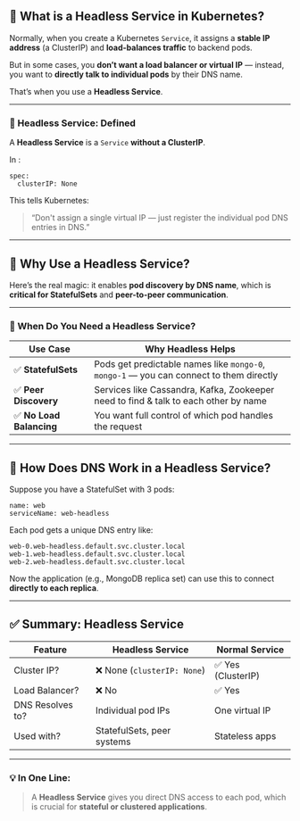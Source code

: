 ## 🧠 What is a **Headless Service** in Kubernetes?

Normally, when you create a Kubernetes `Service`, it assigns a **stable IP address** (a ClusterIP) and **load-balances traffic** to backend pods.

But in some cases, you **don’t want a load balancer or virtual IP** — instead, you want to **directly talk to individual pods** by their DNS name.

That’s when you use a **Headless Service**.

---

### 🔧 Headless Service: Defined

A **Headless Service** is a `Service` **without a ClusterIP**.

In :

```
spec:
  clusterIP: None
```

This tells Kubernetes:

> “Don't assign a single virtual IP — just register the individual pod DNS entries in DNS.”

---

## 🤯 Why Use a Headless Service?

Here’s the real magic: it enables **pod discovery by DNS name**, which is **critical for StatefulSets** and **peer-to-peer communication**.

---

### 🎯 When Do You Need a Headless Service?

| Use Case                 | Why Headless Helps                                                                      |
| ------------------------ | --------------------------------------------------------------------------------------- |
| ✅ **StatefulSets**      | Pods get predictable names like `mongo-0`, `mongo-1` — you can connect to them directly |
| ✅ **Peer Discovery**    | Services like Cassandra, Kafka, Zookeeper need to find & talk to each other by name     |
| ✅ **No Load Balancing** | You want full control of which pod handles the request                                  |

---

## 🧬 How Does DNS Work in a Headless Service?

Suppose you have a StatefulSet with 3 pods:

```
name: web
serviceName: web-headless
```

Each pod gets a unique DNS entry like:

```
web-0.web-headless.default.svc.cluster.local
web-1.web-headless.default.svc.cluster.local
web-2.web-headless.default.svc.cluster.local
```

Now the application (e.g., MongoDB replica set) can use this to connect **directly to each replica**.

---

## ✅ Summary: Headless Service

| Feature          | Headless Service            | Normal Service     |
| ---------------- | --------------------------- | ------------------ |
| Cluster IP?      | ❌ None (`clusterIP: None`) | ✅ Yes (ClusterIP) |
| Load Balancer?   | ❌ No                       | ✅ Yes             |
| DNS Resolves to? | Individual pod IPs          | One virtual IP     |
| Used with?       | StatefulSets, peer systems  | Stateless apps     |

---

### 💡 In One Line:

> A **Headless Service** gives you direct DNS access to each pod, which is crucial for **stateful or clustered applications**.

